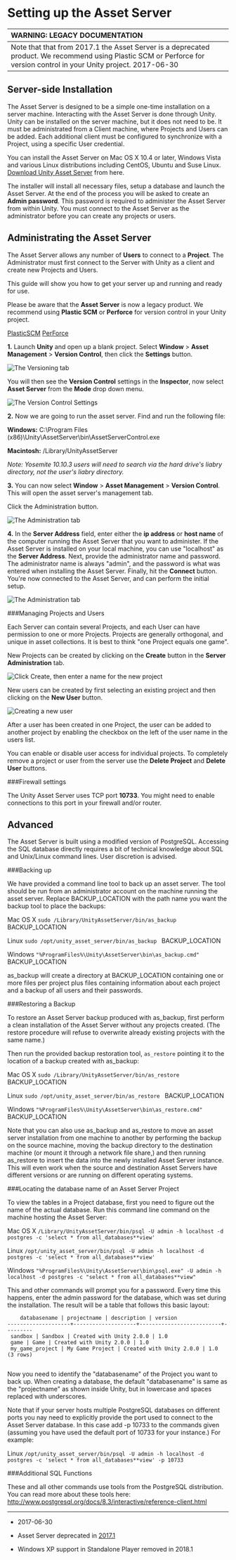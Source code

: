 Setting up the Asset Server
===========================

|**WARNING: LEGACY DOCUMENTATION** |
|:---|
|Note that that from 2017.1 the Asset Server is a deprecated product. We recommend using Plastic SCM or Perforce for version control in your Unity project. 2017-06-30|

Server-side Installation
------------------------


The Asset Server is designed to be a simple one-time installation on a server machine. Interacting with the Asset Server is done through Unity. Unity can be installed on the server machine, but it does not need to be. It must be administrated from a Client machine, where Projects and Users can be added. Each additional client must be configured to synchronize with a Project, using a specific User credential.

You can install the Asset Server on Mac OS X 10.4 or later, Windows Vista and various Linux distributions including CentOS, Ubuntu and Suse Linux.
[Download Unity Asset Server](http://www.unity3d.com/asset-server) from here.

The installer will install all necessary files, setup a database and launch the Asset Server. At the end of the process you will be asked to create an __Admin password__. This password is required to administer the Asset Server from within Unity. You must connect to the Asset Server as the administrator before you can create any projects or users.


Administrating the Asset Server
-------------------------------

The Asset Server allows any number of __Users__ to connect to a __Project__. The Administrator must first connect to the Server with Unity as a client and create new Projects and Users.

This guide will show you how to get your server up and running and ready for use.

Please be aware that the __Asset Server__ is now a legacy product. We recommend using __Plastic SCM__ or __Perforce__ for version control in your Unity project.

[PlasticSCM](plasticSCMIntegration)
[PerForce](perForceIntegration)



**1.**
Launch __Unity__ and open up a blank project. Select __Window__ &gt; __Asset Management__ &gt; __Version Control__, then click the __Settings__ button.

![The __Versioning__ tab](../uploads/Main/AssetServer-settings.png) 

You will then see the __Version Control__ settings in the __Inspector__, now select __Asset Server__ from the __Mode__ drop down menu.

![The __Version Control Settings__](../uploads/Main/AssetServer-modeSelection.png) 

**2.** Now we are going to run the asset server. Find and run the following file:

**Windows:** C:\Program Files (x86)\Unity\AssetServer\bin\AssetServerControl.exe

**Macintosh:** /Library/UnityAssetServer

*Note: Yosemite 10.10.3 users will need to search via the hard drive's liabry directory, not the user's liabry directory.*

**3.** You can now select __Window__ &gt; __Asset Management__ &gt; __Version Control__. This will open the asset server's management tab.

Click the Administration button.

![The __Administration__ tab](../uploads/Main/AssetServer-AdministrateDialog.png) 

**4.** In the __Server Address__ field, enter either the __ip address__ or __host name__ of the computer running the Asset Server that you want to administer. If the Asset Server is installed on your local machine, you can use "localhost" as the __Server Address__. Next, provide the administrator name and password. The administrator name is always "admin", and the password is what was entered when installing the Asset Server. Finally, hit the __Connect__ button. You're now connected to the Asset Server, and can perform the initial setup.

![The __Administration__ tab](../uploads/Main/AssetServer-ServerConnection.png) 

###Managing Projects and Users

Each Server can contain several Projects, and each User can have permission to one or more Projects. Projects are generally orthogonal, and unique in asset collections. It is best to think "one Project equals one game".

New Projects can be created by clicking on the __Create__ button in the __Server Administration__ tab. 


![Click Create, then enter a name for the new project](../uploads/Main/AssetServer-NewProject.png) 

New users can be created by first selecting an existing project and then clicking on the __New User__ button. 


![Creating a new user](../uploads/Main/AssetServer-NewUser.png) 

After a user has been created in one Project, the user can be added to another project by enabling the checkbox on the left of the user name in the users list.

You can enable or disable user access for individual projects. 
To completely remove a project or user from the server use the __Delete Project__ and __Delete User__ buttons.

###Firewall settings

The Unity Asset Server uses TCP port __10733__. You might need to enable connections to this port in your firewall and/or router.


Advanced
--------


The Asset Server is built using a modified version of PostgreSQL. Accessing the SQL database directly requires a bit of technical knowledge about SQL and Unix/Linux command lines. User discretion is advised.

###Backing up

We have provided a command line tool to back up an asset server. The tool should be run from an administrator account on the machine running the asset server. Replace BACKUP_LOCATION with the path name you want the backup tool to place the backups:

Mac OS X 
`sudo /Library/UnityAssetServer/bin/as_backup ` BACKUP_LOCATION

Linux 
`sudo /opt/unity_asset_server/bin/as_backup ` BACKUP_LOCATION

Windows 
`"%ProgramFiles%\Unity\AssetServer\bin\as_backup.cmd" ` BACKUP_LOCATION

as_backup will create a directory at BACKUP_LOCATION containing one or more files per project plus files containing information about each project and a backup of all users and their passwords.

###Restoring a Backup

To restore an Asset Server backup produced with as_backup, first perform a clean installation of the Asset Server without any projects created. (The restore procedure will refuse to overwrite already existing projects with the same name.) 

Then run the provided backup restoration tool, `as_restore` pointing it to the location of a backup created with as_backup:

Mac OS X 
`sudo /Library/UnityAssetServer/bin/as_restore ` BACKUP_LOCATION

Linux 
`sudo /opt/unity_asset_server/bin/as_restore ` BACKUP_LOCATION

Windows 
`"%ProgramFiles%\Unity\AssetServer\bin\as_restore.cmd" ` BACKUP_LOCATION

Note that you can also use as_backup and as_restore to move an asset server installation from one machine to another by performing the backup on the source machine, moving the backup directory to the destination machine (or mount it through a network file share,) and then running as_restore to insert the data into the newly installed Asset Server instance. This will even work when the source and destination Asset Servers have different versions or are running on different operating systems.

###Locating the database name of an Asset Server Project

To view the tables in a Project database, first you need to figure out the name of the actual database. Run this command line command on the machine hosting the Asset Server:

Mac OS X 
`/Library/UnityAssetServer/bin/psql -U admin -h localhost -d postgres -c 'select * from all_databases**view'`

Linux 
`/opt/unity_asset_server/bin/psql -U admin -h localhost -d postgres -c 'select * from all_databases**view'`

Windows 
`"%ProgramFiles%\Unity\AssetServer\bin\psql.exe" -U admin -h localhost -d postgres -c "select * from all_databases**view"`

This and other commands will prompt you for a password. Every time this happens, enter the admin password for the database, which was set during the installation. The result will be a table that follows this basic layout:



````
    databasename | projectname | description | version 
--------------------+--------------------+--------------------------+---------
 sandbox | Sandbox | Created with Unity 2.0.0 | 1.0
 game | Game | Created with Unity 2.0.0 | 1.0
 my_game_project | My Game Project | Created with Unity 2.0.0 | 1.0
(3 rows)


````

Now you need to identify the "databasename" of the Project you want to back up. When creating a database, the default "databasename" is same as the "projectname" as shown inside Unity, but in lowercase and spaces replaced with underscores.

Note that if your server hosts multiple PostgreSQL databases on different ports you nay need to explicitly provide the port used to connect to the Asset Server database. In this case add -p 10733 to the commands given (assuming you have used the default port of 10733 for your instance.) For example:

Linux 
`/opt/unity_asset_server/bin/psql -U admin -h localhost -d postgres -c 'select * from all_databases**view' -p 10733`

###Additional SQL Functions

These and all other commands use tools from the PostgreSQL distribution. You can read more about these tools here: http://www.postgresql.org/docs/8.3/interactive/reference-client.html

------

*  <span class="page-edit">2017-06-30  <!-- include IncludeTextAmendPageNoEdit --></span>

*  <span class="page-history">Asset Server deprecated in [2017.1](https://docs.unity3d.com/2017.1/Documentation/Manual/30_search.html?q=newin20171) </span>

* <span class="page-history">Windows XP support in Standalone Player removed in 2018.1</span>

